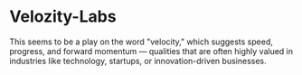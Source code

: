 # Velozity-Labs
This seems to be a play on the word "velocity," which suggests speed, progress, and forward momentum — qualities that are often highly valued in industries like technology, startups, or innovation-driven businesses.
